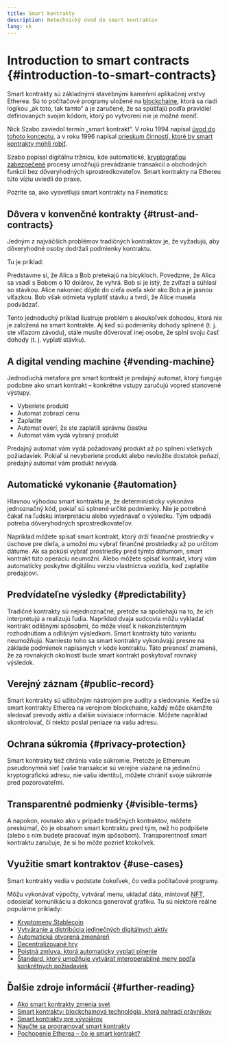 ```yaml
---
title: Smart kontrakty
description: Netechnický úvod do smart kontraktov
lang: sk
---
```


# Introduction to smart contracts {#introduction-to-smart-contracts}

Smart kontrakty sú základnými stavebnými kameňmi aplikačnej vrstvy Etherea. Sú to počítačové programy uložené na [blockchaine](/glossary/#blockchain), ktorá sa riadi logikou „ak toto, tak tamto“ a je zaručené, že sa spúšťajú podľa pravidiel definovaných svojim kódom, ktorý po vytvorení nie je možné meniť.

Nick Szabo zaviedol termín „smart kontrakt“. V roku 1994 napísal [úvod do tohoto konceptu](https://www.fon.hum.uva.nl/rob/Courses/InformationInSpeech/CDROM/Literature/LOTwinterschool2006/szabo.best.vwh.net/smart.contracts.html), a v roku 1996 napísal [prieskum činností, ktoré by smart kontrakty mohli robiť](https://www.fon.hum.uva.nl/rob/Courses/InformationInSpeech/CDROM/Literature/LOTwinterschool2006/szabo.best.vwh.net/smart_contracts_2.html).

Szabo popísal digitálnu tržnicu, kde automatické, [kryptografiou zabezpečené](/glossary/#cryptography) procesy umožňujú prevádzanie transakcií a obchodných funkcií bez dôveryhodných sprostredkovateľov. Smart kontrakty na Ethereu túto víziu uviedli do praxe.

Pozrite sa, ako vysvetľujú smart kontrakty na Finematics:

<YouTube id="pWGLtjG-F5c" />

## Dôvera v konvenčné kontrakty {#trust-and-contracts}

Jedným z najväčších problémov tradičných kontraktov je, že vyžadujú, aby dôveryhodné osoby dodržali podmienky kontraktu.

Tu je príklad:

Predstavme si, že Alica a Bob pretekajú na bicykloch. Povedzme, že Alica sa vsadí s Bobom o 10 dolárov, že vyhrá. Bob si je istý, že zvíťazí a súhlasí so stávkou. Alice nakoniec dôjde do cieľa oveľa skôr ako Bob a je jasnou víťazkou. Bob však odmieta vyplatiť stávku a tvrdí, že Alice musela podvádzať.

Tento jednoduchý príklad ilustruje problém s akoukoľvek dohodou, ktorá nie je založená na smart kontrakte. Aj keď sú podmienky dohody splnené (t. j. ste víťazom závodu), stále musíte dôverovať inej osobe, že splní svoju časť dohody (t. j. vyplatí stávku).

## A digital vending machine {#vending-machine}

Jednoduchá metafora pre smart kontrakt je predajný automat, ktorý funguje podobne ako smart kontrakt – konkrétne vstupy zaručujú vopred stanovené výstupy.

- Vyberiete produkt
- Automat zobrazí cenu
- Zaplatíte
- Automat overí, že ste zaplatili správnu čiastku
- Automat vám vydá vybraný produkt

Predajný automat vám vydá požadovaný produkt až po splnení všetkých požiadaviek. Pokiaľ si nevyberiete produkt alebo nevložíte dostatok peňazí, predajný automat vám produkt nevydá.

## Automatické vykonanie {#automation}

Hlavnou výhodou smart kontraktu je, že deterministicky vykonáva jednoznačný kód, pokiaľ sú splnené určité podmienky. Nie je potrebné čakať na ľudskú interpretáciu alebo vyjednávať o výsledku. Tým odpadá potreba dôveryhodných sprostredkovateľov.

Napríklad môžete spísať smart kontrakt, ktorý drží finančné prostriedky v úschove pre dieťa, a umožní mu vybrať finančné prostriedky až po určitom dátume. Ak sa pokúsi vybrať prostriedky pred týmto dátumom, smart kontrakt túto operáciu neumožní. Alebo môžete spísať kontrakt, ktorý vám automaticky poskytne digitálnu verziu vlastníctva vozidla, keď zaplatíte predajcovi.

## Predvídateľne výsledky {#predictability}

Tradičné kontrakty sú nejednoznačné, pretože sa spoliehajú na to, že ich interpretujú a realizujú ľudia. Napríklad dvaja sudcovia môžu vykladať kontrakt odlišnými spôsobmi, čo môže viesť k nekonzistentným rozhodnutiam a odlišným výsledkom. Smart kontrakty túto variantu neumožňujú. Namiesto toho sa smart kontrakty vykonávajú presne na základe podmienok napísaných v kóde kontraktu. Táto presnosť znamená, že za rovnakých okolností bude smart kontrakt poskytovať rovnaký výsledok.

## Verejný záznam {#public-record}

Smart kontrakty sú užitočným nástrojom pre audity a sledovanie. Keďže sú smart kontrakty Etherea na verejnom blockchaine, každý môže okamžite sledovať prevody aktív a ďalšie súvisiace informácie. Môžete napríklad skontrolovať, či niekto poslal peniaze na vašu adresu.

## Ochrana súkromia {#privacy-protection}

Smart kontrakty tiež chránia vaše súkromie. Pretože je Ethereum pseudonymná sieť (vaše transakcie sú verejne viazané na jedinečnú kryptografickú adresu, nie vašu identitu), môžete chrániť svoje súkromie pred pozorovateľmi.

## Transparentné podmienky {#visible-terms}

A napokon, rovnako ako v prípade tradičných kontraktov, môžete preskúmať, čo je obsahom smart kontraktu pred tým, než ho podpíšete (alebo s ním budete pracovať iným spôsobom). Transparentnosť smart kontraktu zaručuje, že si ho môže pozrieť ktokoľvek.

## Využitie smart kontraktov {#use-cases}

Smart kontrakty vedia v podstate čokoľvek, čo vedia počítačové programy.

Môžu vykonávať výpočty, vytvárať menu, ukladať dáta, mintovať [NFT](/glossary/#nft), odosielať komunikáciu a dokonca generovať grafiku. Tu sú niektoré reálne populárne príklady:

- [Kryptomeny Stablecoin](/stablecoins/)
- [Vytváranie a distribúcia jedinečných digitálnych aktív](/nft/)
- [Automatická otvorená zmenáreň](/get-eth/#dex)
- [Decentralizované hry](/apps/categories/gaming)
- [Poistná zmluva, ktorá automaticky vyplatí plnenie](https://etherisc.com/)
- [Štandard, ktorý umožňuje vytvárať interoperabilné meny podľa konkrétnych požiadaviek](/developers/docs/standards/tokens/)

## Ďalšie zdroje informácií {#further-reading}

- [Ako smart kontrakty zmenia svet](https://www.youtube.com/watch?v=pA6CGuXEKtQ)
- [Smart kontrakty: blockchainová technológia, ktorá nahradí právnikov](https://blockgeeks.com/guides/smart-contracts/)
- [Smart kontrakty pre vývojárov](/developers/docs/smart-contracts/)
- [Naučte sa programovať smart kontrakty](/developers/learning-tools/)
- [Pochopenie Etherea – čo je smart kontrakt?](https://github.com/ethereumbook/ethereumbook/blob/develop/07smart-contracts-solidity.asciidoc#what-is-a-smart-contract)
